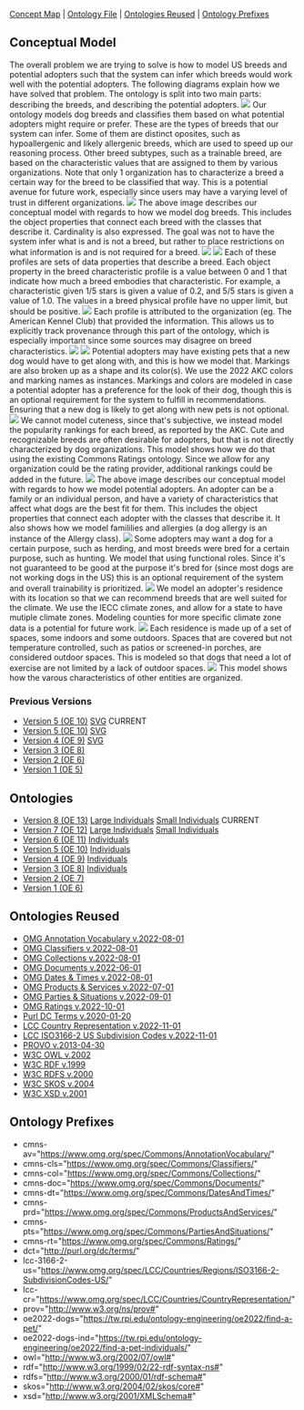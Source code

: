 [Concept Map](#conceptual-model) | [Ontology File](#ontologies) | [Ontologies Reused](#ontologies-reused) | [Ontology Prefixes](#ontology-prefixes)

## Conceptual Model

The overall problem we are trying to solve is how to model US breeds and potential adopters such that the system can infer which breeds would work well with the potential adopters. The following diagrams explain how we have solved that problem. The ontology is split into two main parts: describing the breeds, and describing the potential adopters. 
<img style="float: center;" src="images/ConceptualModel_BreedTypes.png"/>
Our ontology models dog breeds and classifies them based on what potential adopters might require or prefer. These are the types of breeds that our system can infer. Some of them are distinct oposites, such as hypoallergenic and likely allergenic breeds, which are used to speed up our reasoning process. Other breed subtypes, such as a trainable breed, are based on the characteristic values that are assigned to them by various organizations. Note that only 1 organization has to characterize a breed a certain way for the breed to be classified that way. This is a potential avenue for future work, especially since users may have a varying level of trust in different organizations.
<img style="float: center;" src="images/ConceptualModel_BreedCharacteristics.png"/>
The above image describes our conceptual model with regards to how we model dog breeds. This includes the object properties that connect each breed with the classes that describe it. Cardinality is also expressed. The goal was not to have the system infer what is and is not a breed, but rather to place restrictions on what information is and is not required for a breed.
<img style="float: center;" src="images/ConceptualModel_BreedCharacteristicProfile.png"/>
<img style="float: center;" src="images/ConceptualModel_BreedPhysicalProfile.png"/>
Each of these profiles are sets of data properties that describe a breed. Each object property in the breed characteristic profile is a value between 0 and 1 that indicate how much a breed embodies that characteristic. For example, a characteristic given 1/5 stars is given a value of 0.2, and 5/5 stars is given a value of 1.0. The values in a breed physical profile have no upper limit, but should be positive. 
<img style="float: center;" src="images/ConceptualModel_ProfileProvenance.png"/>
Each profile is attributed to the organization (eg. The American Kennel Club) that provided the information. This allows us to explicitly track provenance through this part of the ontology, which is especially important since some sources may disagree on breed characteristics. 
<img style="float: center;" src="images/ConceptualModel_PetOwnership.png"/>
<img style="float: center;" src="images/ConceptualModel_MarkingColors.png"/>
Potential adopters may have existing pets that a new dog would have to get along with, and this is how we model that. Markings are also broken up as a shape and its color(s). We use the 2022 AKC colors and marking names as instances. Markings and colors are modeled in case a potential adopter has a preference for the look of their dog, though this is an optional requirement for the system to fulfill in recommendations. Ensuring that a new dog is likely to get along with new pets is not optional.
<img style="float: center;" src="images/ConceptualModel_Ratings.png"/>
We cannot model cuteness, since that's subjective, we instead model the popularity rankings for each breed, as reported by the AKC. Cute and recognizable breeds are often desirable for adopters, but that is not directly characterized by dog organizations. This model shows how we do that using the existing Commons Ratings ontology. Since we allow for any organization could be the rating provider, additional rankings could be added in the future.
<img style="float: center;" src="images/ConceptualModel_Adopter.png"/>
The above image describes our conceptual model with regards to how we model potential adopters. An adopter can be a family or an individual person, and have a variety of characteristics that affect what dogs are the best fit for them. This includes the object properties that connect each adopter with the classes that describe it. It also shows how we model famililies and allergies (a dog allergy is an instance of the Allergy class).
<img style="float: center;" src="images/ConceptualModel_FunctionalRoles.png"/>
Some adopters may want a dog for a certain purpose, such as herding, and most breeds were bred for a certain purpose, such as hunting. We model that using functional roles. Since it's not guaranteed to be good at the purpose it's bred for (since most dogs are not working dogs in the US) this is an optional requirement of the system and overall trainability is prioritized.
<img style="float: center;" src="images/ConceptualModel_Residences.png"/>
We model an adopter's residence with its location so that we can recommend breeds that are well suited for the climate. We use the IECC climate zones, and allow for a state to have mutiple climate zones. Modeling counties for more specific climate zone data is a potential for future work. 
<img style="float: center;" src="images/ConceptualModel_Spaces.png"/>
Each residence is made up of a set of spaces, some indoors and some outdoors. Spaces that are covered but not temperature controlled, such as patios or screened-in porches, are considered outdoor spaces. This is modeled so that dogs that need a lot of exercise are not limited by a lack of outdoor spaces.
<img style="float: center;" src="images/ConceptualModel_Aspects.png"/>
This model shows how the varous characteristics of other entities are organized. 

### Previous Versions

- [Version 5 (OE 10)](files/ConceptualModel_v6.pdf) [SVG](files/ConceptualModel_v6.svg) CURRENT
- [Version 5 (OE 10)](files/ConceptualModel_v5.pdf) [SVG](files/ConceptualModel_v5.svg) 
- [Version 4 (OE 9)](files/ConceptualModel_v4.pdf) [SVG](files/ConceptualModel_v4.svg)
- [Version 3 (OE 8)](files/ConceptualModel_v3.pdf)
- [Version 2 (OE 6)](files/ConceptualModel_v2.pdf)
- [Version 1 (OE 5)](files/ConceptualModel_v1.pdf)

## Ontologies

- [Version 8 (OE 13)](https://raw.githubusercontent.com/tetherless-world/ontology-engineering/411a147b864f13eecf2c84701550626bf3190622/oe2022/dog-breed-ontology/find-a-pet.rdf) [Large Individuals](https://github.com/tetherless-world/ontology-engineering/raw/411a147b864f13eecf2c84701550626bf3190622/oe2022/dog-breed-ontology/find-a-pet-individuals.rdf) [Small Individuals](https://raw.githubusercontent.com/tetherless-world/ontology-engineering/411a147b864f13eecf2c84701550626bf3190622/oe2022/dog-breed-ontology/find-a-pet-individuals-small.rdf) CURRENT
- [Version 7 (OE 12)](https://raw.githubusercontent.com/tetherless-world/ontology-engineering/c4c5af171820eedcb7108cc069a69637fe25a02a/oe2022/dog-breed-ontology/find-a-pet.rdf) [Large Individuals](https://github.com/tetherless-world/ontology-engineering/raw/c4c5af171820eedcb7108cc069a69637fe25a02a/oe2022/dog-breed-ontology/find-a-pet-individuals.rdf) [Small Individuals](https://raw.githubusercontent.com/tetherless-world/ontology-engineering/c4c5af171820eedcb7108cc069a69637fe25a02a/oe2022/dog-breed-ontology/find-a-pet-individuals-small.rdf) 
- [Version 6 (OE 11)](https://raw.githubusercontent.com/tetherless-world/ontology-engineering/68ee5cc09ddc8a4af8b5d85b31565d2733f38613/oe2022/dog-breed-ontology/find-a-pet.rdf) [Individuals](https://github.com/tetherless-world/ontology-engineering/raw/68ee5cc09ddc8a4af8b5d85b31565d2733f38613/oe2022/dog-breed-ontology/find-a-pet-individuals.rdf) 
- [Version 5 (OE 10)](https://raw.githubusercontent.com/tetherless-world/ontology-engineering/c1f3e28aecb3212c01b1f88fa362049ae3272d31/oe2022/dog-breed-ontology/find-a-pet.rdf) [Individuals](https://raw.githubusercontent.com/tetherless-world/ontology-engineering/c1f3e28aecb3212c01b1f88fa362049ae3272d31/oe2022/dog-breed-ontology/find-a-pet-individuals.rdf)
- [Version 4 (OE 9)](https://raw.githubusercontent.com/tetherless-world/ontology-engineering/006ce23f62757847531bcb106831490d4c43f14b/oe2022/dog-breed-ontology/find-a-pet.rdf) [Individuals](https://raw.githubusercontent.com/tetherless-world/ontology-engineering/006ce23f62757847531bcb106831490d4c43f14b/oe2022/dog-breed-ontology/find-a-pet-individuals.rdf)
- [Version 3 (OE 8)](https://raw.githubusercontent.com/tetherless-world/ontology-engineering/c65013f0f13175273378c6a35a18031150a03e32/oe2022/dog-breed-ontology/find-a-pet.rdf) [Individuals](https://raw.githubusercontent.com/tetherless-world/ontology-engineering/c65013f0f13175273378c6a35a18031150a03e32/oe2022/dog-breed-ontology/find-a-pet-individuals.rdf) 
- [Version 2 (OE 7)](https://raw.githubusercontent.com/tetherless-world/ontology-engineering/3ffedc3e1063ee3ddeb0f233c9d43d29989e17bc/oe2022/dog-breed-ontology/find-a-pet.rdf)
- [Version 1 (OE 6)](https://raw.githubusercontent.com/tetherless-world/ontology-engineering/40b9433c732a6adc31d5fb0dd1c953f172dbd228/oe2022/dog-breed-ontology/find-a-pet.rdf) 

## Ontologies Reused
- [OMG Annotation Vocabulary v.2022-08-01](https://www.omg.org/spec/Commons/20220801/AnnotationVocabulary/)
- [OMG Classifiers v.2022-08-01](https://www.omg.org/spec/Commons/20220801/Classifiers/)
- [OMG Collections v.2022-08-01](https://www.omg.org/spec/Commons/20220801/Collections/)
- [OMG Documents v.2022-06-01](https://www.omg.org/spec/Commons/20220601/Documents/)
- [OMG Dates & Times v.2022-08-01](https://www.omg.org/spec/Commons/20220801/DatesAndTimes/)
- [OMG Products & Services v.2022-07-01](https://www.omg.org/spec/Commons/20220701/ProductsAndServices/)
- [OMG Parties & Situations v.2022-09-01](https://www.omg.org/spec/Commons/20220901/PartiesAndSituations/)
- [OMG Ratings v.2022-10-01](https://www.omg.org/spec/Commons/20221001/Ratings/)
- [Purl DC Terms v.2020-01-20](http://purl.org/dc/terms/)
- [LCC Country Representation v.2022-11-01](https://www.omg.org/spec/LCC/20221101/Countries/CountryRepresentation/)
- [LCC ISO3166-2 US Subdivision Codes v.2022-11-01](https://www.omg.org/spec/LCC/20221101Countries/Regions/ISO3166-2-SubdivisionCodes-US/)
- [PROVO v.2013-04-30](http://www.w3.org/ns/prov-o-20130430/)
- [W3C OWL v.2002](http://www.w3.org/2002/07/owl#)
- [W3C RDF v.1999](http://www.w3.org/1999/02/22-rdf-syntax-ns#)
- [W3C RDFS v.2000](http://www.w3.org/2000/01/rdf-schema#)
- [W3C SKOS v.2004](http://www.w3.org/2004/02/skos/core#)
- [W3C XSD v.2001](http://www.w3.org/2001/XMLSchema#)

## Ontology Prefixes
- cmns-av="https://www.omg.org/spec/Commons/AnnotationVocabulary/"
- cmns-cls="https://www.omg.org/spec/Commons/Classifiers/"
- cmns-col="https://www.omg.org/spec/Commons/Collections/"
- cmns-doc="https://www.omg.org/spec/Commons/Documents/"
- cmns-dt="https://www.omg.org/spec/Commons/DatesAndTimes/"
- cmns-prd="https://www.omg.org/spec/Commons/ProductsAndServices/"
- cmns-pts="https://www.omg.org/spec/Commons/PartiesAndSituations/"
- cmns-rt="https://www.omg.org/spec/Commons/Ratings/"
- dct="http://purl.org/dc/terms/"
- lcc-3166-2-us="https://www.omg.org/spec/LCC/Countries/Regions/ISO3166-2-SubdivisionCodes-US/"
- lcc-cr="https://www.omg.org/spec/LCC/Countries/CountryRepresentation/"
- prov="http://www.w3.org/ns/prov#"
- oe2022-dogs="https://tw.rpi.edu/ontology-engineering/oe2022/find-a-pet/"
- oe2022-dogs-ind="https://tw.rpi.edu/ontology-engineering/oe2022/find-a-pet-individuals/"
- owl="http://www.w3.org/2002/07/owl#"
- rdf="http://www.w3.org/1999/02/22-rdf-syntax-ns#"
- rdfs="http://www.w3.org/2000/01/rdf-schema#"
- skos="http://www.w3.org/2004/02/skos/core#"
- xsd="http://www.w3.org/2001/XMLSchema#"


